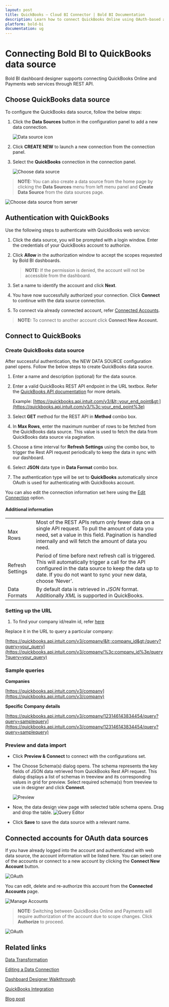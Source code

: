 ```yaml
---
layout: post
title: QuickBooks – Cloud BI Connector | Bold BI Documentation
description: Learn how to connect QuickBooks Online using OAuth-based authentication through REST API endpoint with Bold BI Cloud.
platform: bold-bi
documentation: ug
---
```


# Connecting Bold BI to QuickBooks data source
Bold BI dashboard designer supports connecting QuickBooks Online and Payments web services through REST API. 

## Choose QuickBooks data source
To configure the QuickBooks data source, follow the below steps:
1. Click the **Data Sources** button in the configuration panel to add a new data connection.

   ![Data source icon](/static/assets/working-with-datasource/data-connectors/images/common/DataSourcesIcon.png)

2. Click **CREATE NEW** to launch a new connection from the connection panel.
3. Select the **QuickBooks** connection in the connection panel.

   ![Choose data source](/static/assets/working-with-datasource/data-connectors/images/QuickBooks/ChooseDS.png)

> **NOTE:**  You can also create a data source from the home page by clicking the **Data Sources** menu from left menu panel and **Create Data Source** from the data sources page.

   ![Choose data source from server](/static/assets/working-with-datasource/data-connectors/images/QuickBooks/ChooseDS_Server.png)

## Authentication with QuickBooks
Use the following steps to authenticate with QuickBooks web service:

1. Click the data source, you will be prompted with a login window. Enter the credentials of your QuickBooks account to authorize.
2. Click **Allow** in the authorization window to accept the scopes requested by Bold BI dashboards.

   > **NOTE:**  If the permission is denied, the account will not be accessible from the dashboard.
   
3. Set a name to identify the account and click **Next**. 
4. You have now successfully authorized your connection. Click **Connect** to continue with the data source connection.
5. To connect via already connected account, refer  [Connected Accounts](/working-with-data-source/data-connectors/quickbooks/#connected-accounts-for-oauth-data-sources).

> **NOTE:**  To connect to another account click **Connect New Account.**


## Connect to QuickBooks
### Create QuickBooks data source
After successful authentication, the NEW DATA SOURCE configuration panel opens. Follow the below steps to create QuickBooks data source.
1. Enter a name and description (optional) for the data source.
2. Enter a valid QuickBooks REST API endpoint in the URL textbox. Refer the [QuickBooks API documentation](https://developer.intuit.com/app/developer/qbo/docs/api/accounting/all-entities/account) for more details.

    Example: [https://quickbooks.api.intuit.com/v3/&lt;:your_end_point&gt;](https://quickbooks.api.intuit.com/v3/%3c:your_end_point%3e)    
3. Select **GET** method for the REST API in **Method** combo box.
4. In **Max Rows**, enter the maximum number of rows to be fetched from the QuickBooks data source. This value is used to fetch the data from QuickBooks data source via pagination.
5. Choose a time interval for **Refresh Settings** using the combo box, to trigger the Rest API request periodically to keep the data in sync with our dashboard.  
6. Select **JSON** data type in **Data Format** combo box.
7. The authentication type will be set to **QuickBooks** automatically since OAuth is used for authenticating with QuickBooks account.

You can also edit the connection information set here using the [Edit Connection](/working-with-data-source/editing-a-data-connection/) option.

#### Additional information
<table width="600">
<tr>
<td>
Max Rows
</td>
<td>
Most of the REST APIs return only fewer data on a single API request. To pull the amount of data you need, set a value in this field.  
Pagination is handled internally and will fetch the amount of data you need.
</td>
</tr>
<tr>
<td>
Refresh Settings
</td>
<td>
Period of time before next refresh call is triggered. This will automatically trigger a call for the API configured in the data source to keep the data up to date. If you do not want to sync your new data, choose ‘Never’.
</td>
</tr>
<tr>
<td>
Data Formats 
</td>
<td>
By default data is retrieved in <i>JSON</i> format. Additionally <i>XML</i> is supported in QuickBooks.
</td>
</tr>
</table>

### Setting up the URL

1. To find your company id/realm id, refer [here](https://quickbooks.intuit.com/community/Help-Articles/How-do-I-find-my-Company-ID/td-p/185551)

Replace it in the URL to query a particular company:

   [https://quickbooks.api.intuit.com/v3/company/&lt;:company_id&gt;/query?query=your_query](https://quickbooks.api.intuit.com/v3/company/%3c:company_id%3e/query?query=your_query)

### Sample queries
**Companies**

[https://quickbooks.api.intuit.com/v3/company](https://quickbooks.api.intuit.com/v3/company)

**Specific Company details**

[https://quickbooks.api.intuit.com/v3/company/123146143834454/query?query=samplequery](https://quickbooks.api.intuit.com/v3/company/123146143834454/query?query=samplequery)

### Preview and data import
* Click **Preview & Connect** to connect with the configurations set.
* The Choose Schema(s) dialog opens. The schema represents the key fields of JSON data retrieved from QuickBooks Rest API request. This dialog displays a list of schemas in treeview and its corresponding values in grid for preview. Select required schema(s) from treeview to use in designer and click **Connect**.

   ![Preview](/static/assets/working-with-datasource/data-connectors/images/common/Preview.png)

* Now, the data design view page with selected table schema opens. Drag and drop the table.
   ![Query Editor](/static/assets/working-with-datasource/data-connectors/images/common/QueryEditor.png)

* Click **Save** to save the data source with a relevant name.

## Connected accounts for OAuth data sources
If you have already logged into the account and authenticated with web data source, the account information will be listed here. You can select one of the accounts or connect to a new account by clicking the **Connect New Account** button.

   ![OAuth](/static/assets/working-with-datasource/data-connectors/images/QuickBooks/OAuthDSOnline.png)

You can edit, delete and re-authorize this account from the **Connected Accounts** page.

   ![Manage Accounts](/static/assets/working-with-datasource/data-connectors/images/QuickBooks/ManageDS.png)

> **NOTE:**  Switching between QuickBooks Online and Payments will require authorization of the account due to scope changes. Click **Authorize** to proceed.

   ![OAuth](/static/assets/working-with-datasource/data-connectors/images/QuickBooks/OAuthDSPayments.png)

## Related links
[Data Transformation](/working-with-data-source/transforming-data/joining-table/)

[Editing a Data Connection](/working-with-data-source/editing-a-data-connection/)   

[Dashboard Designer Walkthrough](/getting-started/creating-dashboard/)

[QuickBooks Integration](https://www.boldbi.com/integrations/quickbooks-online?utm_source=syncfusion&utm_medium=documentation&utm_campaign=boldbiquickbooksonlineintegration)

[Blog post](https://www.boldbi.com/blog/quickbooks-dashboard-example-for-exploring-financial-data-with-bold-bi)